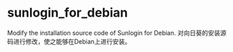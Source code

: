 # sunlogin_for_debian
 Modify the installation source code of Sunlogin for Debian. 对向日葵的安装源码进行修改，使之能够在Debian上进行安装。
